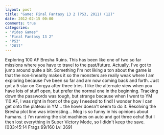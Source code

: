 ```yaml
---
layout: post
title: "Game: Final Fantasy 13 2 (PS3, 2011) (12)"
date: 2012-02-15 00:00
comments: true
categories:
- "Video Games"
- "Final Fantasy 13 2"
- "PS3"
- "2011"
---
```


Exploring 100 AF Bresha Ruins. This has been like one of two so
far missions where you have to travel to the
past/future. Actually, I've got to jump around quite a
bit. Something I'm not liking a ton about the game is that the
non-linearity makes it so the monsters are really weak where I am
exploring because I've been so far and am now coming back and
forth. Just got a 5 star on Gorgya after three tries. I like the
alternate view when you have lots of stuff open, but prefer the
normal one in the beginning. Tracking down the passwords was
tough, but strange because when I went to YM 110 AF, I was right
in front of the guy I needed to find! I wonder how I can get onto
the plateau in YM... the hover doesn't seem to do it. Resolving
the Bresha plot line was interesting... Mog is so funny in his
opinions about humans. :) I'm running the slot machines on auto
and got three ochu! But I then lost everything in Super Victory
Mode, so I didn't keep the save. [033:45:14 Frags 99/160 Lvl 369]
